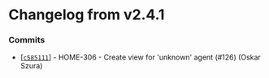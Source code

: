 # Changelog from v2.4.1
### Commits
* [[`c585111`](http://github.com/smart-evolution/shapi/commit/c5851114a75e360838fb0ca5c84d89a1bc614c5c)] - HOME-306 - Create view for 'unknown' agent (#126) (Oskar Szura)